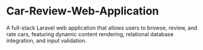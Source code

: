 # Car-Review-Web-Application
  A full-stack Laravel web application that allows users to browse, review, and rate cars, featuring dynamic content rendering, relational database integration, and input validation.
